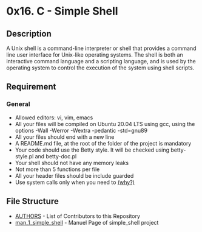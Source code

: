 # 0x16. C - Simple Shell
## Description
A Unix shell is a command-line interpreter or shell that provides a command line user interface for Unix-like operating systems. The shell is both an interactive command language and a scripting language, and is used by the operating system to control the execution of the system using shell scripts.
## Requirement
### General
- Allowed editors: vi, vim, emacs
- All your files will be compiled on Ubuntu 20.04 LTS using gcc, using the options -Wall -Werror -Wextra -pedantic -std=gnu89
- All your files should end with a new line
- A README.md file, at the root of the folder of the project is mandatory
- Your code should use the Betty style. It will be checked using betty-style.pl and betty-doc.pl
- Your shell should not have any memory leaks
- Not more than 5 functions per file
- All your header files should be include guarded
- Use system calls only when you need to [(why?)](https://alx-intranet.hbtn.io/rltoken/EU7B1PTSy14INnZEShpobQ)
## File Structure
- [AUTHORS](https://github.com/jeremy302/simple_shell/blob/main/AUTHORS) - List of Contributors to this Repository
- [man_1_simple_shell](https://github.com/jeremy302/simple_shell/blob/main/man_1_simple_shell) - Manuel Page of simple_shell project
